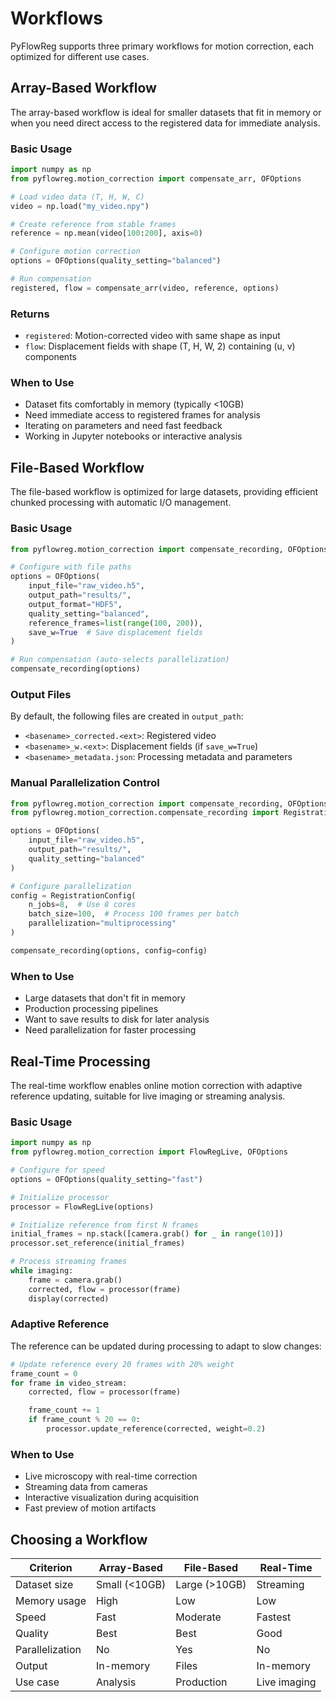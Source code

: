 # Workflows

PyFlowReg supports three primary workflows for motion correction, each optimized for different use cases.

## Array-Based Workflow

The array-based workflow is ideal for smaller datasets that fit in memory or when you need direct access to the registered data for immediate analysis.

### Basic Usage

```python
import numpy as np
from pyflowreg.motion_correction import compensate_arr, OFOptions

# Load video data (T, H, W, C)
video = np.load("my_video.npy")

# Create reference from stable frames
reference = np.mean(video[100:200], axis=0)

# Configure motion correction
options = OFOptions(quality_setting="balanced")

# Run compensation
registered, flow = compensate_arr(video, reference, options)
```

### Returns

- `registered`: Motion-corrected video with same shape as input
- `flow`: Displacement fields with shape (T, H, W, 2) containing (u, v) components

### When to Use

- Dataset fits comfortably in memory (typically <10GB)
- Need immediate access to registered frames for analysis
- Iterating on parameters and need fast feedback
- Working in Jupyter notebooks or interactive analysis

## File-Based Workflow

The file-based workflow is optimized for large datasets, providing efficient chunked processing with automatic I/O management.

### Basic Usage

```python
from pyflowreg.motion_correction import compensate_recording, OFOptions

# Configure with file paths
options = OFOptions(
    input_file="raw_video.h5",
    output_path="results/",
    output_format="HDF5",
    quality_setting="balanced",
    reference_frames=list(range(100, 200)),
    save_w=True  # Save displacement fields
)

# Run compensation (auto-selects parallelization)
compensate_recording(options)
```

### Output Files

By default, the following files are created in `output_path`:

- `<basename>_corrected.<ext>`: Registered video
- `<basename>_w.<ext>`: Displacement fields (if `save_w=True`)
- `<basename>_metadata.json`: Processing metadata and parameters

### Manual Parallelization Control

```python
from pyflowreg.motion_correction import compensate_recording, OFOptions
from pyflowreg.motion_correction.compensate_recording import RegistrationConfig

options = OFOptions(
    input_file="raw_video.h5",
    output_path="results/",
    quality_setting="balanced"
)

# Configure parallelization
config = RegistrationConfig(
    n_jobs=8,  # Use 8 cores
    batch_size=100,  # Process 100 frames per batch
    parallelization="multiprocessing"
)

compensate_recording(options, config=config)
```

### When to Use

- Large datasets that don't fit in memory
- Production processing pipelines
- Want to save results to disk for later analysis
- Need parallelization for faster processing

## Real-Time Processing

The real-time workflow enables online motion correction with adaptive reference updating, suitable for live imaging or streaming analysis.

### Basic Usage

```python
import numpy as np
from pyflowreg.motion_correction import FlowRegLive, OFOptions

# Configure for speed
options = OFOptions(quality_setting="fast")

# Initialize processor
processor = FlowRegLive(options)

# Initialize reference from first N frames
initial_frames = np.stack([camera.grab() for _ in range(10)])
processor.set_reference(initial_frames)

# Process streaming frames
while imaging:
    frame = camera.grab()
    corrected, flow = processor(frame)
    display(corrected)
```

### Adaptive Reference

The reference can be updated during processing to adapt to slow changes:

```python
# Update reference every 20 frames with 20% weight
frame_count = 0
for frame in video_stream:
    corrected, flow = processor(frame)

    frame_count += 1
    if frame_count % 20 == 0:
        processor.update_reference(corrected, weight=0.2)
```

### When to Use

- Live microscopy with real-time correction
- Streaming data from cameras
- Interactive visualization during acquisition
- Fast preview of motion artifacts

## Choosing a Workflow

| Criterion | Array-Based | File-Based | Real-Time |
|-----------|-------------|------------|-----------|
| Dataset size | Small (<10GB) | Large (>10GB) | Streaming |
| Memory usage | High | Low | Low |
| Speed | Fast | Moderate | Fastest |
| Quality | Best | Best | Good |
| Parallelization | No | Yes | No |
| Output | In-memory | Files | In-memory |
| Use case | Analysis | Production | Live imaging |
